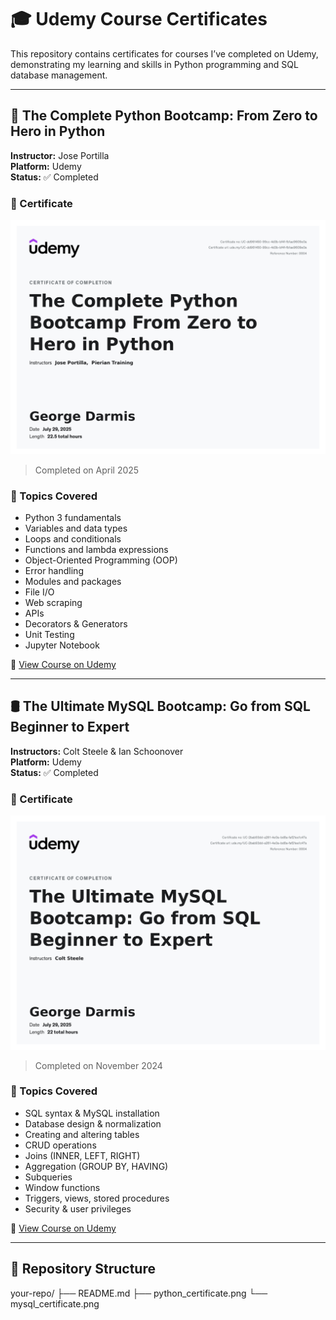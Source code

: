 # 🎓 Udemy Course Certificates

This repository contains certificates for courses I’ve completed on Udemy, demonstrating my learning and skills in Python programming and SQL database management.

---

## 🐍 The Complete Python Bootcamp: From Zero to Hero in Python

**Instructor:** Jose Portilla  
**Platform:** Udemy  
**Status:** ✅ Completed

### 📜 Certificate

![Python Certificate](./python_certificate.png)  
> Completed on April 2025

### 🧠 Topics Covered

- Python 3 fundamentals
- Variables and data types
- Loops and conditionals
- Functions and lambda expressions
- Object-Oriented Programming (OOP)
- Error handling
- Modules and packages
- File I/O
- Web scraping
- APIs
- Decorators & Generators
- Unit Testing
- Jupyter Notebook

🔗 [View Course on Udemy](https://www.udemy.com/course/complete-python-bootcamp/)

---

## 🛢️ The Ultimate MySQL Bootcamp: Go from SQL Beginner to Expert

**Instructors:** Colt Steele & Ian Schoonover  
**Platform:** Udemy  
**Status:** ✅ Completed

### 📜 Certificate

![MySQL Certificate](./mysql_certificate.png)  
> Completed on November 2024

### 🧠 Topics Covered

- SQL syntax & MySQL installation
- Database design & normalization
- Creating and altering tables
- CRUD operations
- Joins (INNER, LEFT, RIGHT)
- Aggregation (GROUP BY, HAVING)
- Subqueries
- Window functions
- Triggers, views, stored procedures
- Security & user privileges

🔗 [View Course on Udemy](https://www.udemy.com/course/the-ultimate-mysql-bootcamp-go-from-sql-beginner-to-expert/)

---

## 📂 Repository Structure
your-repo/
├── README.md
├── python_certificate.png
└── mysql_certificate.png


